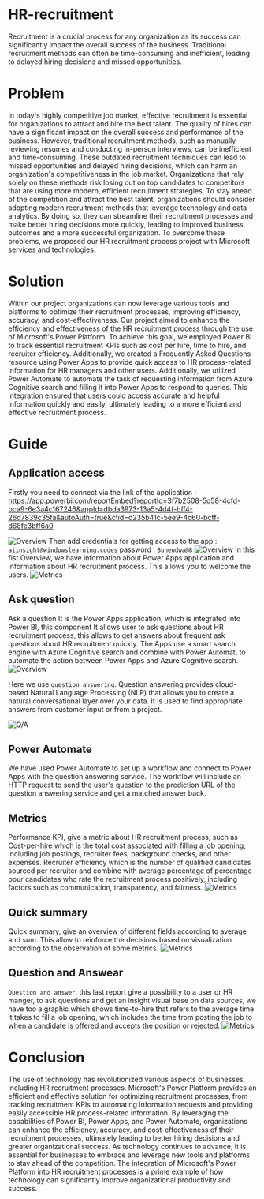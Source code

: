 # HR-recruitment
Recruitment is a crucial process for any organization as its success can significantly impact the overall success of the business. Traditional recruitment methods can often be time-consuming and inefficient, leading to delayed hiring decisions and missed opportunities.

# Problem
In today's highly competitive job market, effective recruitment is essential for organizations to attract and hire the best talent. The quality of hires can have a significant impact on the overall success and performance of the business. However, traditional recruitment methods, such as manually reviewing resumes and conducting in-person interviews, can be inefficient and time-consuming.
These outdated recruitment techniques can lead to missed opportunities and delayed hiring decisions, which can harm an organization's competitiveness in the job market. Organizations that rely solely on these methods risk losing out on top candidates to competitors that are using more modern, efficient recruitment strategies. 
To stay ahead of the competition and attract the best talent, organizations should consider adopting modern recruitment methods that leverage technology and data analytics. By doing so, they can streamline their recruitment processes and make better hiring decisions more quickly, leading to improved business outcomes and a more successful organization.
To overcome these problems, we proposed our HR recruitment process project with Microsoft services and technologies.

# Solution 
Within  our project organizations can now leverage various tools and platforms to optimize their recruitment processes, improving efficiency, accuracy, and cost-effectiveness.
Our project aimed to enhance the efficiency and effectiveness of the HR recruitment process through the use of Microsoft's Power Platform. To achieve this goal, we employed Power BI to track essential recruitment KPIs such as cost per hire, time to hire, and recruiter efficiency. Additionally, we created a Frequently Asked Questions resource using Power Apps to provide quick access to HR process-related information for HR managers and other users. Additionally, we utilized Power Automate to automate the task of requesting information from Azure Cognitive search and filling it into Power Apps to respond to queries.
This integration ensured that users could access accurate and helpful information quickly and easily, ultimately leading to a more efficient and effective recruitment process.

# Guide 
## Application access
Firstly you need to connect via the link of the application : https://app.powerbi.com/reportEmbed?reportId=3f7b2508-5d58-4cfd-bca9-6e3a4c167246&appId=dbda3973-13a5-4d4f-bff4-26d7839c35fa&autoAuth=true&ctid=d235b41c-5ee9-4c60-bcff-d68fe3bff6a0

![Overview](./1.png)
Then add credentials for getting access to the app : `aiinsight@windowslearning.codes`
password : `Buhendwa@8`
![Overview](./2.png)
In this fist Overview, we have information about Power Apps application and information about HR recruitment process. This allows you to welcome the users. 
![Metrics](./3.png)
## Ask question
Ask a question It is the Power Apps application, which is integrated into Power BI, this component It allows user to ask questions about HR recruitment process, this allows to get answers about frequent ask questions about HR recruitment quickly. The Apps use a smart search engine with Azure Cognitive search and combine with Power Automat, to automate the action between Power Apps and Azure Cognitive search.
![Overview](./ASK.png)

Here we use `question answering`.
Question answering provides cloud-based Natural Language Processing (NLP) that allows you to create a natural conversational layer over your data. It is used to find appropriate answers from customer input or from a project.

![Q/A](./8.png)
## Power Automate
We have used Power Automate to set up a workflow and connect to Power Apps with the question answering service. The workflow will include an HTTP request to send the user's  question to the prediction URL of the question answering service and get a matched answer back.

## Metrics
Performance KPI, give a metric about HR recruitment process, such as Cost-per-hire which is the total cost associated with filling a job opening, including job postings, recruiter fees, background checks, and other expenses. Recruiter efficiency which is the number of qualified candidates sourced per recruiter and combine with average percentage of percentage pour candidates who rate the recruitment process positively, including factors such as communication, transparency, and fairness.
![Metrics](./5.png)


## Quick summary 
Quick summary, give an overview of different fields according to average and sum. This allow to reinforce the decisions based on visualization according to the observation of some metrics. 
![Metrics](./6.png)

## Question and Answear 
`Question and answer`, this last report give a possibility to a user or HR manger, to ask questions and get an insight visual base on data sources, we have too a graphic which shows time-to-hire that refers to the average time it takes to fill a job opening, which includes the time from posting the job to when a candidate is offered and accepts the position or rejected.
![Metrics](./7.png)
# Conclusion 
The use of technology has revolutionized various aspects of businesses, including HR recruitment processes. Microsoft's Power Platform provides an efficient and effective solution for optimizing recruitment processes, from tracking recruitment KPIs to automating information requests and providing easily accessible HR process-related information.
By leveraging the capabilities of Power BI, Power Apps, and Power Automate, organizations can enhance the efficiency, accuracy, and cost-effectiveness of their recruitment processes, ultimately leading to better hiring decisions and greater organizational success.
As technology continues to advance, it is essential for businesses to embrace and leverage new tools and platforms to stay ahead of the competition. The integration of Microsoft's Power Platform into HR recruitment processes is a prime example of how technology can significantly improve organizational productivity and success.

